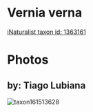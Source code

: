 
Vernia verna
============
  
[iNaturalist taxon id: 1363161](https://www.inaturalist.org/taxa/1363161)
# Photos

## by: Tiago Lubiana
  
![taxon161513628](https://inaturalist-open-data.s3.amazonaws.com/photos/173102766/medium.jpeg)